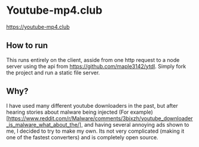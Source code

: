 # Youtube-mp4.club

https://youtube-mp4.club

## How to run

This runs entirely on the client, asside from one http request to a node server using the api from https://github.com/maple3142/ytdl. Simply fork the project and run a static file server.

## Why?

I have used many different youtube downloaders in the past, but after hearing stories about malware being injected (For example)[https://www.reddit.com/r/Malware/comments/3bjxzh/youtube_downloader_is_malware_what_about_the/], and having several annoying ads shown to me, I decided to try to make my own. Its not very complicated (making it one of the fastest converters) and is completely open source.
